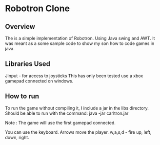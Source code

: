 # Robotron Clone 

## Overview
The is a simple implementation of Robotron. Using Java swing and AWT. 
It was meant as a some sample code to show my son how to code games in java.

## Libraries Used
Jinput - for access to joysticks
This has only been tested use a xbox gamepad connected on windows.

## How to run 
To run the game without compiling it, I include a jar in the libs directory.
Should be able to run with the command:
	java -jar carltron.jar 

Note : The game will use the first gamepad connected.

You can use the keyboard.
Arrows move the player.
w,a,s,d - fire up, left, down, right. 

